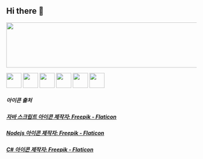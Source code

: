 ## Hi there 👋


<a href="https://github.com/devxb/gitanimals">
  <img
    src="https://render.gitanimals.org/lines/Moonb7?pet-id=643979723929558570"
    width="600"
    height="120"
  />
</a>

<img
    src="https://github.com/user-attachments/assets/ae829056-768b-41cd-96b1-e2dbd4e7a565"
    width="40"
    height="40"
  />
<img
    src="https://github.com/user-attachments/assets/14ba716f-61a6-4bc7-a86a-ab1f8488bebb"
    width="40"
    height="40"
  />
  <img
    src="https://github.com/user-attachments/assets/13e855db-7afa-4957-8860-3cb52c5889d1"
    width="40"
    height="40"
  />
  <img
    src="https://github.com/user-attachments/assets/40e16039-3685-4775-a6e2-515080a8e9d3"
    width="40"
    height="40"
  />
  <img
    src="https://github.com/user-attachments/assets/6bf52f15-7dde-4014-af9a-7cfe6aa0ad59"
    width="40"
    height="40"
  />
   <img
    src="https://github.com/user-attachments/assets/8434c95c-26a7-477d-ab41-6164260a6ce0"
    width="40"
    height="40"
  />

##### 아이콘 출처
##### <a href="https://www.flaticon.com/kr/free-icons/-" title="자바 스크립트 아이콘">자바 스크립트 아이콘 제작자: Freepik - Flaticon</a>
##### <a href="https://www.flaticon.com/kr/free-icons/nodejs" title="nodejs 아이콘">Nodejs 아이콘 제작자: Freepik - Flaticon</a>
##### <a href="https://www.flaticon.com/kr/free-icons/c-" title="c 아이콘">C# 아이콘 제작자: Freepik - Flaticon</a>



<!--
**Moonb7/Moonb7** is a ✨ _special_ ✨ repository because its `README.md` (this file) appears on your GitHub profile.

Here are some ideas to get you started:

- 🔭 I’m currently working on ...
- 🌱 I’m currently learning ...
- 👯 I’m looking to collaborate on ...
- 🤔 I’m looking for help with ...
- 💬 Ask me about ...
- 📫 How to reach me: ...
- 😄 Pronouns: ...
- ⚡ Fun fact: ...
-->
